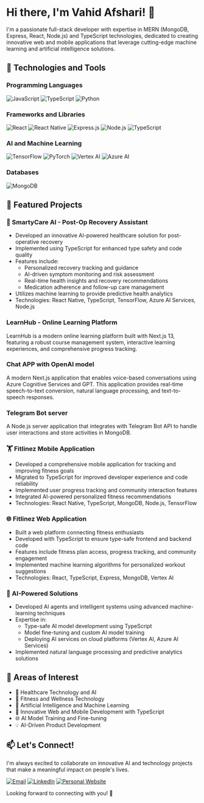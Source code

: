 # Hi there, I'm Vahid Afshari! 👋

I'm a passionate full-stack developer with expertise in MERN (MongoDB, Express, React, Node.js) and TypeScript technologies, dedicated to creating innovative web and mobile applications that leverage cutting-edge machine learning and artificial intelligence solutions.

## 🚀 Technologies and Tools

### Programming Languages
![JavaScript](https://img.shields.io/badge/JavaScript-F7DF1E?style=for-the-badge&logo=javascript&logoColor=black)
![TypeScript](https://img.shields.io/badge/TypeScript-3178C6?style=for-the-badge&logo=typescript&logoColor=white)
![Python](https://img.shields.io/badge/Python-3776AB?style=for-the-badge&logo=python&logoColor=white)

### Frameworks and Libraries
![React](https://img.shields.io/badge/React-61DAFB?style=for-the-badge&logo=react&logoColor=black)
![React Native](https://img.shields.io/badge/React_Native-61DAFB?style=for-the-badge&logo=react&logoColor=black)
![Express.js](https://img.shields.io/badge/Express.js-000000?style=for-the-badge&logo=express&logoColor=white)
![Node.js](https://img.shields.io/badge/Node.js-43853D?style=for-the-badge&logo=node.js&logoColor=white)
![TypeScript](https://img.shields.io/badge/TypeScript-3178C6?style=for-the-badge&logo=typescript&logoColor=white)

### AI and Machine Learning
![TensorFlow](https://img.shields.io/badge/TensorFlow-FF6F00?style=for-the-badge&logo=tensorflow&logoColor=white)
![PyTorch](https://img.shields.io/badge/PyTorch-EE4C2C?style=for-the-badge&logo=pytorch&logoColor=white)
![Vertex AI](https://img.shields.io/badge/Vertex_AI-4285F4?style=for-the-badge&logo=google-cloud&logoColor=white)
![Azure AI](https://img.shields.io/badge/Azure_AI-0089D6?style=for-the-badge&logo=microsoft-azure&logoColor=white)

### Databases
![MongoDB](https://img.shields.io/badge/MongoDB-4EA94B?style=for-the-badge&logo=mongodb&logoColor=white)

## 💼 Featured Projects

### 🏥 SmartyCare AI - Post-Op Recovery Assistant
- Developed an innovative AI-powered healthcare solution for post-operative recovery
- Implemented using TypeScript for enhanced type safety and code quality
- Features include:
  - Personalized recovery tracking and guidance
  - AI-driven symptom monitoring and risk assessment
  - Real-time health insights and recovery recommendations
  - Medication adherence and follow-up care management
- Utilizes machine learning to provide predictive health analytics
- Technologies: React Native, TypeScript, TensorFlow, Azure AI Services, Node.js


### LearnHub - Online Learning Platform
  LearnHub is a modern online learning platform built with Next.js 13, featuring a robust course management system, interactive learning experiences, and comprehensive progress tracking.

### Chat APP with OpenAI model
A modern Next.js application that enables voice-based conversations using Azure Cognitive Services and GPT. This application provides real-time speech-to-text conversion, natural language processing, and text-to-speech responses.

### Telegram Bot server 
A Node.js server application that integrates with Telegram Bot API to handle user interactions and store activities in MongoDB.

### 🏋️ Fitlinez Mobile Application
- Developed a comprehensive mobile application for tracking and improving fitness goals
- Migrated to TypeScript for improved developer experience and code reliability
- Implemented user progress tracking and community interaction features
- Integrated AI-powered personalized fitness recommendations
- Technologies: React Native, TypeScript, MongoDB, Node.js, TensorFlow

### 🌐 Fitlinez Web Application
- Built a web platform connecting fitness enthusiasts
- Developed with TypeScript to ensure type-safe frontend and backend code
- Features include fitness plan access, progress tracking, and community engagement
- Implemented machine learning algorithms for personalized workout suggestions
- Technologies: React, TypeScript, Express, MongoDB, Vertex AI

### 🤖 AI-Powered Solutions
- Developed AI agents and intelligent systems using advanced machine-learning techniques
- Expertise in:
  - Type-safe AI model development using TypeScript
  - Model fine-tuning and custom AI model training
  - Deploying AI services on cloud platforms (Vertex AI, Azure AI Services)
- Implemented natural language processing and predictive analytics solutions

## 🌱 Areas of Interest
- 🏥 Healthcare Technology and AI
- 💪 Fitness and Wellness Technology
- 🤖 Artificial Intelligence and Machine Learning
- 🚀 Innovative Web and Mobile Development with TypeScript
- 🌐 AI Model Training and Fine-tuning
- 💡 AI-Driven Product Development

## 📫 Let's Connect!

I'm always excited to collaborate on innovative AI and technology projects that make a meaningful impact on people's lives.

[![Email](https://img.shields.io/badge/Email-D14836?style=for-the-badge&logo=gmail&logoColor=white)](mailto:info@vahidafshari.com)
[![LinkedIn](https://img.shields.io/badge/LinkedIn-0077B5?style=for-the-badge&logo=linkedin&logoColor=white)](https://www.linkedin.com/in/vahidafshari/)
[![Personal Website](https://img.shields.io/badge/Website-000000?style=for-the-badge&logo=About.me&logoColor=white)](https://vahidafshari.com)

Looking forward to connecting with you! 🌟
